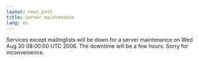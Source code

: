 ```yaml
---
layout: news_post
title: Server maintenance
lang: en
---
```


Services except mailinglists will be down for a server maintenance on
Wed Aug 30 08:00:00 UTC 2006. The downtime will be a few hours. Sorry
for inconvenience.

